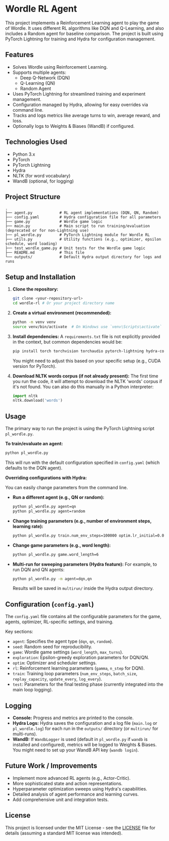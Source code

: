 # Wordle RL Agent

This project implements a Reinforcement Learning agent to play the game of Wordle. It uses different RL algorithms like DQN and Q-Learning, and also includes a Random agent for baseline comparison. The project is built using PyTorch Lightning for training and Hydra for configuration management.

## Features

*   Solves Wordle using Reinforcement Learning.
*   Supports multiple agents:
    *   Deep Q-Network (DQN)
    *   Q-Learning (QN)
    *   Random Agent
*   Uses PyTorch Lightning for streamlined training and experiment management.
*   Configuration managed by Hydra, allowing for easy overrides via command line.
*   Tracks and logs metrics like average turns to win, average reward, and loss.
*   Optionally logs to Weights & Biases (WandB) if configured.

## Technologies Used

*   Python 3.x
*   PyTorch
*   PyTorch Lightning
*   Hydra
*   NLTK (for word vocabulary)
*   WandB (optional, for logging)

## Project Structure

```
.
├── agent.py            # RL agent implementations (DQN, QN, Random)
├── config.yaml         # Hydra configuration file for all parameters
├── game.py             # Wordle game logic
├── main.py             # Main script to run training/evaluation (deprecated or for non-Lightning use)
├── pl_wordle.py        # PyTorch Lightning module for Wordle RL
├── utils.py            # Utility functions (e.g., optimizer, epsilon schedule, word loading)
├── test_wordle_game.py # Unit tests for the Wordle game logic
├── README.md           # This file
└── outputs/            # Default Hydra output directory for logs and runs
```

## Setup and Installation

1.  **Clone the repository:**
    ```bash
    git clone <your-repository-url>
    cd wordle-rl # Or your project directory name
    ```

2.  **Create a virtual environment (recommended):**
    ```bash
    python -m venv venv
    source venv/bin/activate  # On Windows use `venv\Scripts\activate`
    ```

3.  **Install dependencies:**
    A `requirements.txt` file is not explicitly provided in the context, but common dependencies would be:
    ```bash
    pip install torch torchvision torchaudio pytorch-lightning hydra-core omegaconf nltk wandb
    ```
    You might need to adjust this based on your specific setup (e.g., CUDA version for PyTorch).

4.  **Download NLTK words corpus (if not already present):**
    The first time you run the code, it will attempt to download the NLTK 'words' corpus if it's not found. You can also do this manually in a Python interpreter:
    ```python
    import nltk
    nltk.download('words')
    ```

## Usage

The primary way to run the project is using the PyTorch Lightning script `pl_wordle.py`.

**To train/evaluate an agent:**

```bash
python pl_wordle.py
```

This will run with the default configuration specified in `config.yaml` (which defaults to the DQN agent).

**Overriding configurations with Hydra:**

You can easily change parameters from the command line.

*   **Run a different agent (e.g., QN or random):**
    ```bash
    python pl_wordle.py agent=qn
    python pl_wordle.py agent=random
    ```

*   **Change training parameters (e.g., number of environment steps, learning rate):**
    ```bash
    python pl_wordle.py train.num_env_steps=100000 optim.lr_initial=0.0001
    ```

*   **Change game parameters (e.g., word length):**
    ```bash
    python pl_wordle.py game.word_length=6
    ```

*   **Multi-run for sweeping parameters (Hydra feature):**
    For example, to run DQN and QN agents:
    ```bash
    python pl_wordle.py -m agent=dqn,qn
    ```
    Results will be saved in `multirun/` inside the Hydra output directory.

## Configuration (`config.yaml`)

The `config.yaml` file contains all the configurable parameters for the game, agents, optimizer, RL-specific settings, and training.

Key sections:

*   `agent`: Specifies the agent type (`dqn`, `qn`, `random`).
*   `seed`: Random seed for reproducibility.
*   `game`: Wordle game settings (`word_length`, `max_turns`).
*   `exploration`: Epsilon-greedy exploration parameters for DQN/QN.
*   `optim`: Optimizer and scheduler settings.
*   `rl`: Reinforcement learning parameters (`gamma`, `n_step` for DQN).
*   `train`: Training loop parameters (`num_env_steps`, `batch_size`, `replay_capacity`, `update_every`, `log_every`).
*   `test`: Parameters for the final testing phase (currently integrated into the main loop logging).

## Logging

*   **Console:** Progress and metrics are printed to the console.
*   **Hydra Logs:** Hydra saves the configuration and a log file (`main.log` or `pl_wordle.log`) for each run in the `outputs/` directory (or `multirun/` for multi-runs).
*   **WandB:** If `WandbLogger` is used (default in `pl_wordle.py` if `wandb` is installed and configured), metrics will be logged to Weights & Biases. You might need to set up your WandB API key (`wandb login`).

## Future Work / Improvements

*   Implement more advanced RL agents (e.g., Actor-Critic).
*   More sophisticated state and action representations.
*   Hyperparameter optimization sweeps using Hydra's capabilities.
*   Detailed analysis of agent performance and learning curves.
*   Add comprehensive unit and integration tests.

## License

This project is licensed under the MIT License - see the [LICENSE](LICENSE) file for details (assuming a standard MIT license was intended).